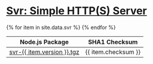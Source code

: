 <h1><a class="site-title" href="/svr/">Svr: Simple HTTP(S) Server</a></h1>
<table>
    <thead>
        <tr>
            <th>Node.js Package</th>
            <th>SHA1 Checksum</th>
        </tr>
    </thead>
    <tbody>{% for item in site.data.svr %}
        <tr>
            <td>
                <a href="https://registry.npmjs.org/@typescriptlibs/svr/-/svr-{{ item.version }}.tgz">svr-{{ item.version }}.tgz</a>
            </td>
            <td>
                {{ item.checksum }}
            </td>
        </tr>
    {% endfor %}</tbody>
</table>
